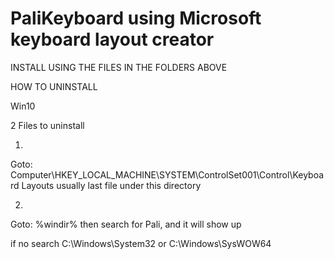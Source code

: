 # PaliKeyboard using Microsoft keyboard layout creator
INSTALL USING THE FILES IN THE FOLDERS ABOVE


HOW TO UNINSTALL

Win10

2 Files to uninstall

1.
  Goto:
    Computer\HKEY_LOCAL_MACHINE\SYSTEM\ControlSet001\Control\Keyboard Layouts
      usually last file under this directory

2.
  Goto:
    %windir%
  then search for Pali, and it will show up

  if no search
    C:\Windows\System32
  or
    C:\Windows\SysWOW64

